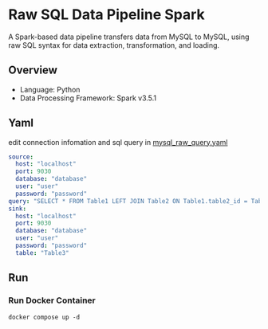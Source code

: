 # Raw SQL Data Pipeline Spark


A Spark-based data pipeline transfers data from MySQL to MySQL, using raw SQL syntax for data extraction, transformation, and loading.




## Overview

- Language: Python
- Data Processing Framework: Spark v3.5.1


## Yaml

edit connection infomation and sql query in [mysql_raw_query.yaml](./mysql_raw_query.yaml)  

```yaml
source:
  host: "localhost"
  port: 9030
  database: "database"
  user: "user"
  password: "password"
query: "SELECT * FROM Table1 LEFT JOIN Table2 ON Table1.table2_id = Table2.id"
sink:
  host: "localhost"
  port: 9030
  database: "database"
  user: "user"
  password: "password"
  table: "Table3"
```


## Run

### Run Docker Container

```
docker compose up -d
```


